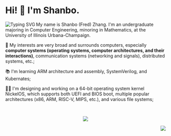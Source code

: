 # Hi! 👋 I'm Shanbo.

<a href="https://git.io/typing-svg"><img align="left" src="https://readme-typing-svg.demolab.com?font=Doto&size=24&duration=3000&pause=1000&color=00FF96&multiline=true&repeat=false&width=320&height=252&lines=movl+%25ebp%2C+%240x9E3779B9;pushl+%24USER_SS;pushl+%25esp;sti;pushfl;pushl+%24USER_CS;pushl+%240xECEBCAFE;iret" alt="Typing SVG" /></a>

My name is Shanbo (Fred) Zhang. I'm an undergraduate majoring in Computer Engineering, minoring in Mathematics, at the University of Illinois Urbana-Champaign.

🔭 My interests are very broad and surrounds computers, especially <b>computer systems (operating systems, computer architectures, and their interactions)</b>, communication systems (networking and signals), distributed systems, etc.;

📚 I'm learning ARM architecture and assembly, SystemVerilog, and Kubernates;

👨‍💻 I'm designing and working on a 64-bit operating system kernel NickelOS, which supports both UEFI and BIOS boot, multiple popular architectures (x86, ARM, RISC-V, MIPS, etc.), and various file systems;

<br clear="both">

<p align="center">
  <a href="https://github.com/anuraghazra/github-readme-stats">
    <img src="https://github-readme-stats.vercel.app/api?username=EscapistArcadia&show_icons=true&theme=tokyonight"/>
<!--     <img src="https://github-readme-streak-stats.herokuapp.com/?user=EscapistArcadia&theme=tokyonight"/> -->
  </a>
</p>

<a href="https://github.com/anuraghazra/github-readme-stats"><img align="right" src="https://github-readme-stats.vercel.app/api/top-langs/?username=EscapistArcadia&layout=compact&theme=tokyonight"/></a>
